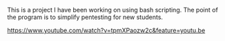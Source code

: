 This is a project I have been working on using bash scripting. The point of the program is to simplify pentesting for new students.

https://www.youtube.com/watch?v=tpmXPaozw2c&feature=youtu.be
